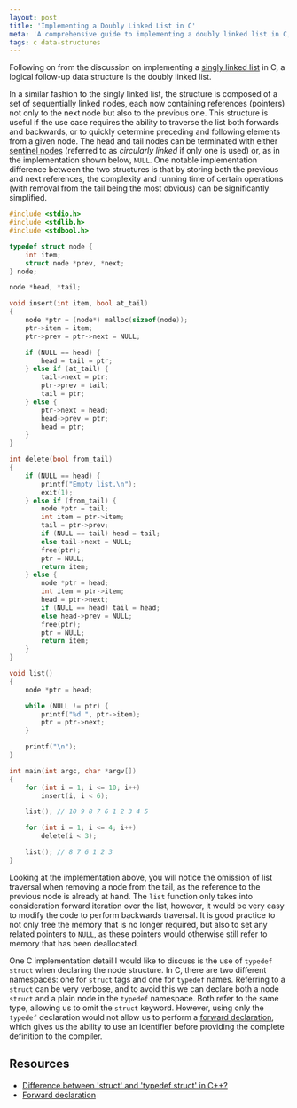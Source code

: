 ```yaml
---
layout: post
title: 'Implementing a Doubly Linked List in C'
meta: 'A comprehensive guide to implementing a doubly linked list in C, covering structure, memory management and forward declarations.'
tags: c data-structures
---
```


Following on from the discussion on implementing a [singly linked list](/posts/implementing-a-singly-linked-list-in-c/) in C, a logical follow-up data structure is the doubly linked list.

<!--more-->

In a similar fashion to the singly linked list, the structure is composed of a set of sequentially linked nodes, each now containing references (pointers) not only to the next node but also to the previous one.
This structure is useful if the use case requires the ability to traverse the list both forwards and backwards, or to quickly determine preceding and following elements from a given node.
The head and tail nodes can be terminated with either [sentinel nodes](http://en.wikipedia.org/wiki/Sentinel_node) (referred to as _circularly linked_ if only one is used) or, as in the implementation shown below, `NULL`.
One notable implementation difference between the two structures is that by storing both the previous and next references, the complexity and running time of certain operations (with removal from the tail being the most obvious) can be significantly simplified.

```c
#include <stdio.h>
#include <stdlib.h>
#include <stdbool.h>

typedef struct node {
    int item;
    struct node *prev, *next;
} node;

node *head, *tail;

void insert(int item, bool at_tail)
{
    node *ptr = (node*) malloc(sizeof(node));
    ptr->item = item;
    ptr->prev = ptr->next = NULL;

    if (NULL == head) {
        head = tail = ptr;
    } else if (at_tail) {
        tail->next = ptr;
        ptr->prev = tail;
        tail = ptr;
    } else {
        ptr->next = head;
        head->prev = ptr;
        head = ptr;
    }
}

int delete(bool from_tail)
{
    if (NULL == head) {
        printf("Empty list.\n");
        exit(1);
    } else if (from_tail) {
        node *ptr = tail;
        int item = ptr->item;
        tail = ptr->prev;
        if (NULL == tail) head = tail;
        else tail->next = NULL;
        free(ptr);
        ptr = NULL;
        return item;
    } else {
        node *ptr = head;
        int item = ptr->item;
        head = ptr->next;
        if (NULL == head) tail = head;
        else head->prev = NULL;
        free(ptr);
        ptr = NULL;
        return item;
    }
}

void list()
{
    node *ptr = head;

    while (NULL != ptr) {
        printf("%d ", ptr->item);
        ptr = ptr->next;
    }

    printf("\n");
}

int main(int argc, char *argv[])
{
    for (int i = 1; i <= 10; i++)
        insert(i, i < 6);

    list(); // 10 9 8 7 6 1 2 3 4 5

    for (int i = 1; i <= 4; i++)
        delete(i < 3);

    list(); // 8 7 6 1 2 3
}
```

Looking at the implementation above, you will notice the omission of list traversal when removing a node from the tail, as the reference to the previous node is already at hand.
The `list` function only takes into consideration forward iteration over the list, however, it would be very easy to modify the code to perform backwards traversal.
It is good practice to not only free the memory that is no longer required, but also to set any related pointers to `NULL`, as these pointers would otherwise still refer to memory that has been deallocated.

One C implementation detail I would like to discuss is the use of `typedef struct` when declaring the node structure.
In C, there are two different namespaces: one for `struct` tags and one for `typedef` names.
Referring to a `struct` can be very verbose, and to avoid this we can declare both a node `struct` and a plain node in the `typedef` namespace.
Both refer to the same type, allowing us to omit the `struct` keyword.
However, using only the `typedef` declaration would not allow us to perform a [forward declaration](http://en.wikipedia.org/wiki/Forward_declaration), which gives us the ability to use an identifier before providing the complete definition to the compiler.

## Resources

- [Difference between 'struct' and 'typedef struct' in C++?](http://stackoverflow.com/questions/612328/difference-between-struct-and-typedef-struct-in-c)
- [Forward declaration](http://en.wikipedia.org/wiki/Forward_declaration)
